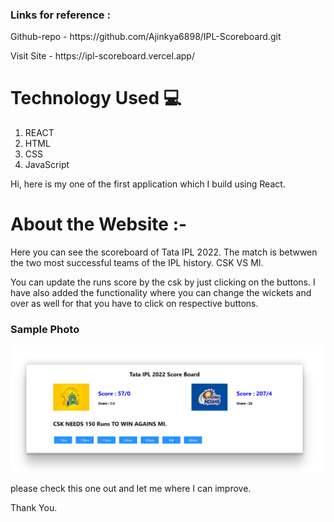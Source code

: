 <h3>Links for reference :</h3>
<p>Github-repo - https://github.com/Ajinkya6898/IPL-Scoreboard.git</p>
<p>Visit Site - https://ipl-scoreboard.vercel.app/</p>

<h1>Technology Used 💻</h1>

<ol>
     <li>REACT</li>
     <li>HTML</li>
     <li>CSS</li>
     <li>JavaScript</li>
</ol>

Hi, here is my one of the first application which I build using React.

<h1>About the Website :- </h1>
<p>Here you can see the scoreboard of Tata IPL 2022.
The match is betwwen the two most successful teams of the IPL history. CSK VS MI.</p>

<p>You can update the runs score by the csk by just clicking on the buttons.
I have also added the functionality where you can change the wickets and over as well for that you have to click on respective buttons.</p>

<h3>Sample Photo</h3>
<img src="https://github.com/Ajinkya6898/IPL-Scoreboard/blob/main/public/photo_2.PNG">

<p>please check this one out and let me where I can improve.</p>
<p>Thank You.</p>
